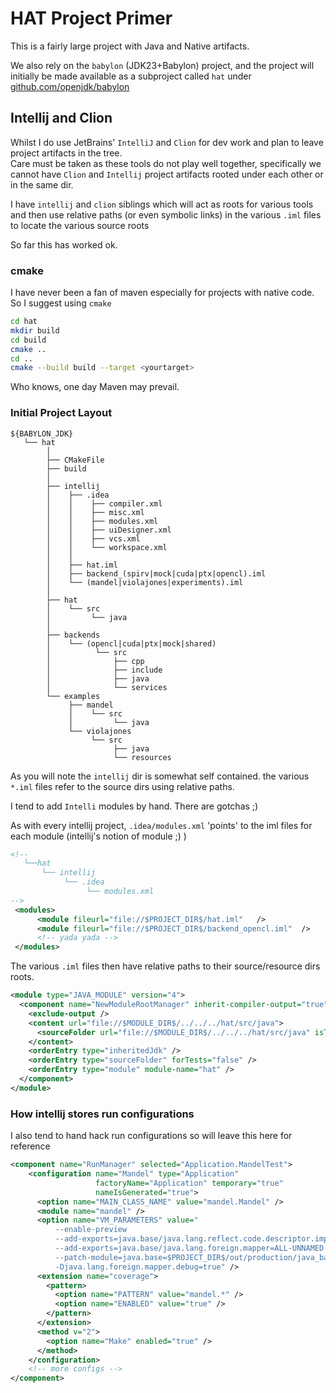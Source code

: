 # HAT Project Primer

This is a fairly large project with Java and Native artifacts.

We also rely on the `babylon` (JDK23+Babylon) project, and the project will initially be made available as a subproject 
called `hat` under [github.com/openjdk/babylon](https://github.com/openjdk/babylon)

## Intellij and Clion 

Whilst I do use JetBrains' `IntelliJ` and `Clion` for dev work and plan to leave project artifacts in the tree.  
Care must be taken as these tools do not play well together, specifically we cannot have `Clion` and `Intellij`
project artifacts rooted under each other or in the same dir.   

I have `intellij` and `clion` siblings which will act as roots
for various tools and then use relative paths (or even symbolic links) in the various `.iml` files to locate the various source roots

So far this has worked ok. 

### cmake

I have never been a fan of maven especially for projects with native code. So I suggest using `cmake`

```bash
cd hat
mkdir build
cd build
cmake .. 
cd .. 
cmake --build build --target <yourtarget>
```

Who knows, one day Maven may prevail. 

### Initial Project Layout


```
${BABYLON_JDK}
   └── hat
        │
        ├── CMakeFile
        ├── build
        │       
        ├── intellij     
        │    ├── .idea
        │    │    ├── compiler.xml
        │    │    ├── misc.xml
        │    │    ├── modules.xml
        │    │    ├── uiDesigner.xml
        │    │    ├── vcs.xml
        │    │    └── workspace.xml
        │    │ 
        │    ├── hat.iml 
        │    ├── backend_(spirv|mock|cuda|ptx|opencl).iml
        │    └── (mandel|violajones|experiments).iml
        │
        ├── hat
        │    └── src
        │         └── java
        │    
        ├── backends
        │    └── (opencl|cuda|ptx|mock|shared)
        │          └── src
        │              ├── cpp
        │              ├── include
        │              ├── java
        │              └── services
        └── examples
             ├── mandel
             │    └── src
             │         └── java
             └── violajones
                  └── src
                       ├── java
                       └── resources 
```
As you will note the `intellij` dir is somewhat self contained.  the various `*.iml` 
files refer to the source dirs using relative paths.

I tend to add `Intelli` modules by hand.  There are gotchas ;)

As with every intellij project, `.idea/modules.xml` 'points' to the iml files for each module (intellij's notion of module ;) )
```xml
<!--
   └──hat
       └── intellij
            └── .idea
                 └── modules.xml
-->
 <modules>
      <module fileurl="file://$PROJECT_DIR$/hat.iml"   />
      <module fileurl="file://$PROJECT_DIR$/backend_opencl.iml"  />
      <!-- yada yada -->
 </modules>

```

The various `.iml` files then  have relative paths to their source/resource dirs roots.

```xml
<module type="JAVA_MODULE" version="4">
  <component name="NewModuleRootManager" inherit-compiler-output="true">
    <exclude-output />
    <content url="file://$MODULE_DIR$/../../../hat/src/java">
      <sourceFolder url="file://$MODULE_DIR$/../../../hat/src/java" isTestSource="false" />
    </content>
    <orderEntry type="inheritedJdk" />
    <orderEntry type="sourceFolder" forTests="false" />
    <orderEntry type="module" module-name="hat" />
  </component>
</module>

```
### How intellij stores run configurations

I also tend to hand hack run configurations so will leave this here for reference 

```xml
<component name="RunManager" selected="Application.MandelTest">
    <configuration name="Mandel" type="Application"
                   factoryName="Application" temporary="true"
                   nameIsGenerated="true">
      <option name="MAIN_CLASS_NAME" value="mandel.Mandel" />
      <module name="mandel" />
      <option name="VM_PARAMETERS" value="
          --enable-preview 
          --add-exports=java.base/java.lang.reflect.code.descriptor.impl=ALL-UNNAMED 
          --add-exports=java.base/java.lang.foreign.mapper=ALL-UNNAMED 
          --patch-module=java.base=$PROJECT_DIR$/out/production/java_base_patch 
          -Djava.lang.foreign.mapper.debug=true" />
      <extension name="coverage">
        <pattern>
          <option name="PATTERN" value="mandel.*" />
          <option name="ENABLED" value="true" />
        </pattern>
      </extension>
      <method v="2">
        <option name="Make" enabled="true" />
      </method>
    </configuration>
    <!-- more configs -->  
</component>
```





